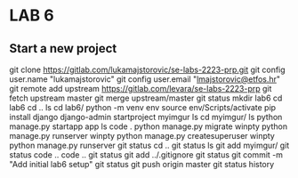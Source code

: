 # LAB 6

## Start a new project

git clone https://gitlab.com/lukamajstorovic/se-labs-2223-prp.git
git config user.name "lukamajstorovic"
git config user.email "lmajstorovic@etfos.hr"
git remote add upstream https://gitlab.com/levara/se-labs-2223-prp
git fetch upstream master
git merge upstream/master
git status
mkdir lab6
cd lab6
cd ..
ls
cd lab6/
python -m venv env
source env/Scripts/activate
pip install django
django-admin startproject myimgur
ls
cd myimgur/
ls
python manage.py startapp app
ls
code .
python manage.py migrate
winpty python manage.py runserver
winpty python manage.py createsuperuser
winpty python manage.py runserver
git status
cd ..
git status
ls
git add myimgur/
git status
code ..
code ..
git status
git add ../.gitignore
git status
git commit -m "Add initial lab6 setup"
git status
git push origin master
git status
history

